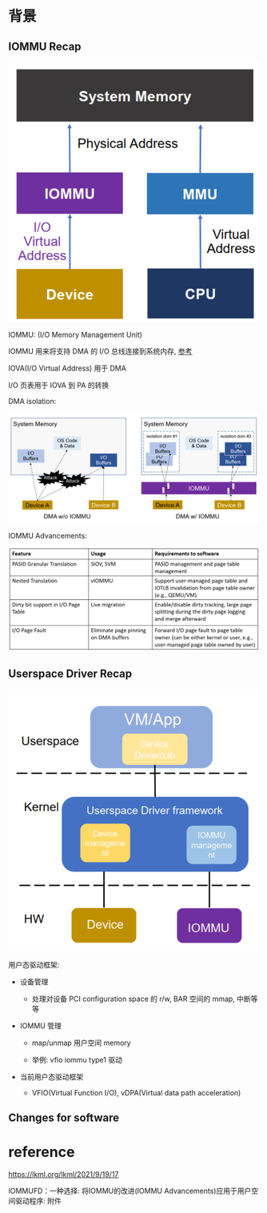 
# 背景

## IOMMU Recap

![2022-10-27-10-59-46.png](./images/2022-10-27-10-59-46.png)

IOMMU: (I/O Memory Management Unit)

IOMMU 用来将支持 DMA 的 I/O 总线连接到系统内存, [参考](https://en.wikipedia.org/wiki/Input%E2%80%93output_memory_management_unit)

IOVA(I/O Virtual Address) 用于 DMA

I/O 页表用于 IOVA 到 PA 的转换

DMA isolation:

![2022-10-27-11-10-09.png](./images/2022-10-27-11-10-09.png)

IOMMU Advancements:

![2022-10-27-13-13-19.png](./images/2022-10-27-13-13-19.png)

## Userspace Driver Recap

![2022-10-27-15-28-35.png](./images/2022-10-27-15-28-35.png)

用户态驱动框架:

* 设备管理

  * 处理对设备 PCI configuration space 的 r/w, BAR 空间的 mmap, 中断等等

* IOMMU 管理

  * map/unmap 用户空间 memory

  * 举例: vfio iommu type1 驱动

* 当前用户态驱动框架

  * VFIO(Virtual Function I/O), vDPA(Virtual data path acceleration)

## Changes for software



# reference

https://lkml.org/lkml/2021/9/19/17

IOMMUFD：一种选择: 将IOMMU的改进(IOMMU Advancements)应用于用户空间驱动程序: 附件 

